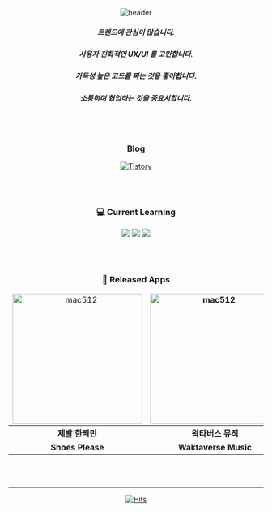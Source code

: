 <div align = "center">

 ![header](https://capsule-render.vercel.app/api?type=waving&height=200&text=YoungkyuSong&fontSize=40&fontAlign=80&fontAlignY=40&color=gradient)

 <h5> 트렌드에 관심이 많습니다. </h5>
 <h5> 사용자 친화적인 UX/UI 를 고민합니다. </h5>
 <h5> 가독성 높은 코드를 짜는 것을 좋아합니다. </h5>
 <h5> 소통하며 협업하는 것을 중요시합니다. </h5>
 <br><br>
 
 <h3> Blog </h3>
 <a href="https://youngkdevlog.tistory.com/"><img alt="Tistory" src ="https://img.shields.io/badge/Tistory-88d9d0?style=for-the-badge&logo=Tistory&logoColor=white"/></a>
 
 <br><br>
 
 <h3> 💻 Current Learning </h3>
 
 <img src="https://img.shields.io/badge/iOS-303030?style=for-the-badge&logo=Apple&logoColor=white"/>
 <img src="https://img.shields.io/badge/Swift-E34F26?style=for-the-badge&logo=Swift&logoColor=white"/>
 <img src="https://img.shields.io/badge/SwiftUI-1c4dd2?style=for-the-badge&logo=Swift&logoColor=white"/>
 
 <br><br>
 
 <h3> 💎 Released Apps </h3>
 
 <table width="100%">
   <thead align="center">
     <tr border: none;>
           <td>
            <a href="https://apps.apple.com/kr/app/%EC%A0%9C%EB%B0%9C-%ED%95%9C%EC%A7%9D%EB%A7%8C-shoes-please/id1622140980">
             <img width="256" alt="mac512" src="https://user-images.githubusercontent.com/60254939/202892998-0daf7640-7000-42c0-8db4-52f77e344122.png">
            </a>
           </td>
           <td><b>
            <a href="https://apps.apple.com/kr/app/waktaverse-music/id1641642735">
            <img width="256" alt="mac512" src="https://user-images.githubusercontent.com/60254939/202893144-6df212c8-986a-449f-a0fc-6d2a65f4358a.png">
             </a>
            </b></td>
     </tr>
   </thead>
   <tbody align="center">
     <tr> 
           <td><b>
             제발 한짝만
           </b></td>
           <td><b>
             왁타버스 뮤직
           </b></td>
      </tr>
      <tr> 
            <td><b>
             Shoes Please
            </b></td>
            <td><b>
             Waktaverse Music
            </b></td>
      </tr>
   </tbody>
 </table>

 
 <br><br>
 

 
 
 <hr>
 
 [![Hits](https://hits.seeyoufarm.com/api/count/incr/badge.svg?url=https%3A%2F%2Fgithub.com%2FYoungking0914&count_bg=%237E7E7E&title_bg=%23555555&icon=swift.svg&icon_color=%23FF8D00&title=hits&edge_flat=false)](https://hits.seeyoufarm.com)
 

</div>
